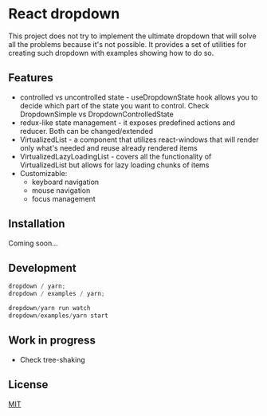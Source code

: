 # React dropdown

This project does not try to implement the ultimate dropdown that will solve all the problems because it's not possible. It provides a set of utilities for creating such dropdown with examples showing how to do so.

## Features

- controlled vs uncontrolled state - useDropdownState hook allows you to decide which part of the state you want to control. Check DropdownSimple vs DropdownControlledState
- redux-like state management - it exposes predefined actions and reducer. Both can be changed/extended
- VirtualizedList - a component that utilizes react-windows that will render only what's needed and reuse already rendered items
- VirtualizedLazyLoadingList - covers all the functionality of VirtualizedList but allows for lazy loading chunks of items
- Customizable:
  - keyboard navigation
  - mouse navigation
  - focus management

## Installation

Coming soon...

## Development

```js
dropdown / yarn;
dropdown / examples / yarn;
```

```js
dropdown/yarn run watch
dropdown/examples/yarn start
```

## Work in progress

- Check tree-shaking

## License

[MIT](https://choosealicense.com/licenses/mit/)
